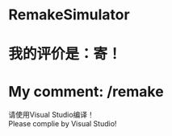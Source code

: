 # RemakeSimulator
我的评价是：寄！<br>
====
My comment: /remake<br>
====
请使用Visual Studio编译！<br>
Please complie by Visual Studio!<br>
